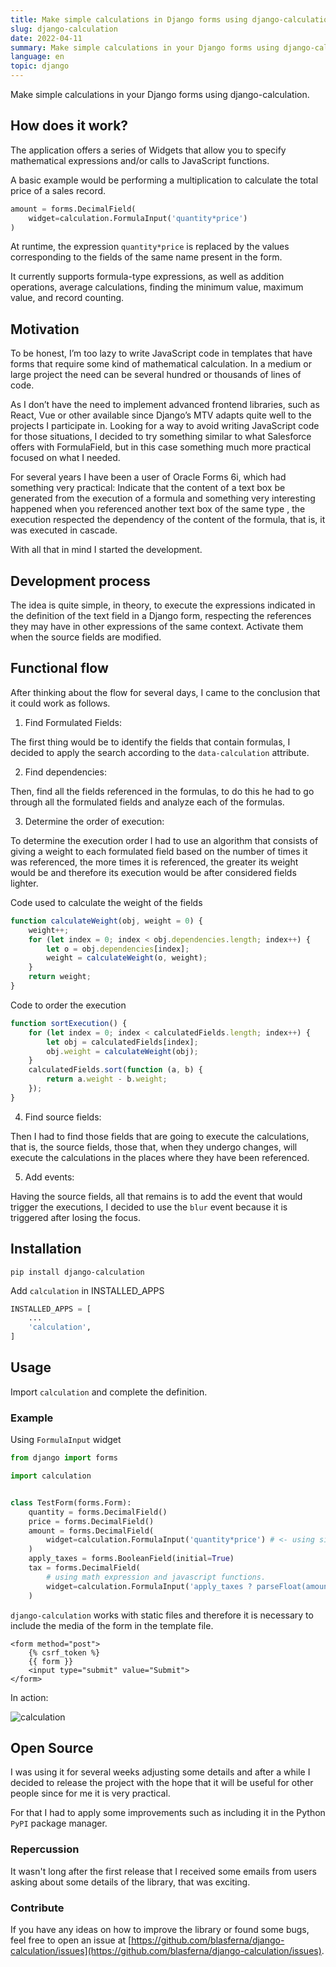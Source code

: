 ```yaml
---
title: Make simple calculations in Django forms using django-calculation
slug: django-calculation
date: 2022-04-11
summary: Make simple calculations in your Django forms using django-calculation.
language: en
topic: django
---
```


Make simple calculations in your Django forms using django-calculation.

## How does it work?
The application offers a series of Widgets that allow you to specify mathematical expressions and/or calls to JavaScript functions.

A basic example would be performing a multiplication to calculate the total price of a sales record.

```python
amount = forms.DecimalField( 
    widget=calculation.FormulaInput('quantity*price')  
) 
```

At runtime, the expression `quantity*price` is replaced by the values ​​corresponding to the fields of the same name present in the form.

It currently supports formula-type expressions, as well as addition operations, average calculations, finding the minimum value, maximum value, and record counting.

## Motivation

To be honest, I’m too lazy to write JavaScript code in templates that have forms that require some kind of mathematical calculation. In a medium or large project the need can be several hundred or thousands of lines of code.

As I don’t have the need to implement advanced frontend libraries, such as React, Vue or other available since Django’s MTV adapts quite well to the projects I participate in. Looking for a way to avoid writing JavaScript code for those situations, I decided to try something similar to what Salesforce offers with FormulaField, but in this case something much more practical focused on what I needed.

For several years I have been a user of Oracle Forms 6i, which had something very practical: Indicate that the content of a text box be generated from the execution of a formula and something very interesting happened when you referenced another text box of the same type , the execution respected the dependency of the content of the formula, that is, it was executed in cascade.

With all that in mind I started the development.

## Development process

The idea is quite simple, in theory, to execute the expressions indicated in the definition of the text field in a Django form, respecting the references they may have in other expressions of the same context. Activate them when the source fields are modified.

## Functional flow

After thinking about the flow for several days, I came to the conclusion that it could work as follows.

1. Find Formulated Fields:

The first thing would be to identify the fields that contain formulas, I decided to apply the search according to the `data-calculation` attribute.

2. Find dependencies:

Then, find all the fields referenced in the formulas, to do this he had to go through all the formulated fields and analyze each of the formulas.

3. Determine the order of execution:

To determine the execution order I had to use an algorithm that consists of giving a weight to each formulated field based on the number of times it was referenced, the more times it is referenced, the greater its weight would be and therefore its execution would be after considered fields lighter.

Code used to calculate the weight of the fields

```javascript
function calculateWeight(obj, weight = 0) {
    weight++;
    for (let index = 0; index < obj.dependencies.length; index++) {
        let o = obj.dependencies[index];
        weight = calculateWeight(o, weight);
    }
    return weight;
}
```

Code to order the execution

```javascript
function sortExecution() {
    for (let index = 0; index < calculatedFields.length; index++) {
        let obj = calculatedFields[index];
        obj.weight = calculateWeight(obj);
    }
    calculatedFields.sort(function (a, b) {
        return a.weight - b.weight;
    });
}
```


4. Find source fields:

Then I had to find those fields that are going to execute the calculations, that is, the source fields, those that, when they undergo changes, will execute the calculations in the places where they have been referenced.

5. Add events:

Having the source fields, all that remains is to add the event that would trigger the executions, I decided to use the `blur` event because it is triggered after losing the focus.

## Installation

```
pip install django-calculation 
```

Add `calculation` in INSTALLED_APPS

```python
INSTALLED_APPS = [
    ...
    'calculation',
]
```

## Usage

Import `calculation` and complete the definition.

### Example

Using `FormulaInput` widget

```python
from django import forms

import calculation


class TestForm(forms.Form):
    quantity = forms.DecimalField()
    price = forms.DecimalField()
    amount = forms.DecimalField(
        widget=calculation.FormulaInput('quantity*price') # <- using single math expression
    )
    apply_taxes = forms.BooleanField(initial=True)
    tax = forms.DecimalField(
        # using math expression and javascript functions.
        widget=calculation.FormulaInput('apply_taxes ? parseFloat(amount/11).toFixed(2) : 0.0') 
    )
```

`django-calculation` works with static files and therefore it is necessary to include the media of the form in the template file.


```django
<form method="post">
    {% csrf_token %}
    {{ form }}
    <input type="submit" value="Submit">
</form>
```


In action:


![calculation](https://user-images.githubusercontent.com/8385910/142947517-49a5d6a0-6a6c-41d6-8f14-a140ad44fa1e.gif)


## Open Source

I was using it for several weeks adjusting some details and after a while I decided to release the project with the hope that it will be useful for other people since for me it is very practical.

For that I had to apply some improvements such as including it in the Python `PyPI` package manager.

### Repercussion

It wasn't long after the first release that I received some emails from users asking about some details of the library, that was exciting.

### Contribute

If you have any ideas on how to improve the library or found some bugs, feel free to open an issue at [https://github.com/blasferna/django-calculation/issues](https://github.com/blasferna/django-calculation/issues). 

